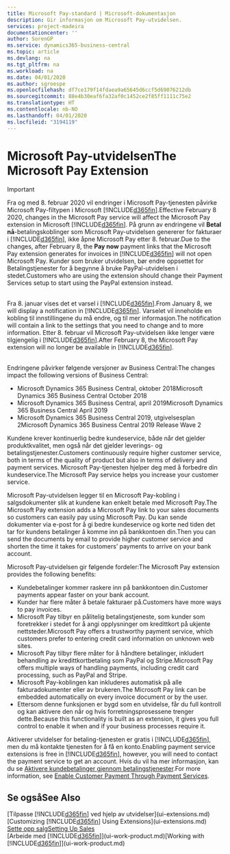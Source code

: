 ```yaml
---
title: Microsoft Pay-standard | Microsoft-dokumentasjon
description: Gir informasjon om Microsoft Pay-utvidelsen.
services: project-madeira
documentationcenter: ''
author: SorenGP
ms.service: dynamics365-business-central
ms.topic: article
ms.devlang: na
ms.tgt_pltfrm: na
ms.workload: na
ms.date: 04/01/2020
ms.author: sgroespe
ms.openlocfilehash: df7ce179f14fdaea9a65645d6ccf5d69076212db
ms.sourcegitcommit: 88e4b30eaf6fa32af0c1452ce2f85ff1111c75e2
ms.translationtype: HT
ms.contentlocale: nb-NO
ms.lasthandoff: 04/01/2020
ms.locfileid: "3194119"
---
```

# <a name="the-microsoft-pay-extension"></a><span data-ttu-id="99bc2-103">Microsoft Pay-utvidelsen</span><span class="sxs-lookup"><span data-stu-id="99bc2-103">The Microsoft Pay Extension</span></span>

> [!IMPORTANT]
> <span data-ttu-id="99bc2-104">Fra og med 8. februar 2020 vil endringer i Microsoft Pay-tjenesten påvirke Microsoft Pay-filtypen i Microsoft [!INCLUDE[d365fin](includes/d365fin_long_md.md)].</span><span class="sxs-lookup"><span data-stu-id="99bc2-104">Effective February 8 2020, changes in the Microsoft Pay service will affect the Microsoft Pay extension in Microsoft [!INCLUDE[d365fin](includes/d365fin_long_md.md)].</span></span> <span data-ttu-id="99bc2-105">På grunn av endringene vil **Betal nå**-betalingskoblinger som Microsoft Pay-utvidelsen genererer for fakturaer i [!INCLUDE[d365fin](includes/d365fin_md.md)], ikke åpne Microsoft Pay etter 8. februar.</span><span class="sxs-lookup"><span data-stu-id="99bc2-105">Due to the changes, after February 8, the **Pay now** payment links that the Microsoft Pay extension generates for invoices in [!INCLUDE[d365fin](includes/d365fin_md.md)] will not open Microsoft Pay.</span></span> <span data-ttu-id="99bc2-106">Kunder som bruker utvidelsen, bør endre oppsettet for Betalingstjenester for å begynne å bruke PayPal-utvidelsen i stedet.</span><span class="sxs-lookup"><span data-stu-id="99bc2-106">Customers who are using the extension should change their Payment Services setup to start using the PayPal extension instead.</span></span><br /></br>
>
> <span data-ttu-id="99bc2-107">Fra 8. januar vises det et varsel i [!INCLUDE[d365fin](includes/d365fin_md.md)].</span><span class="sxs-lookup"><span data-stu-id="99bc2-107">From January 8, we will display a notification in [!INCLUDE[d365fin](includes/d365fin_md.md)].</span></span> <span data-ttu-id="99bc2-108">Varselet vil inneholde en kobling til innstillingene du må endre, og til mer informasjon.</span><span class="sxs-lookup"><span data-stu-id="99bc2-108">The notification will contain a link to the settings that you need to change and to more information.</span></span> <span data-ttu-id="99bc2-109">Etter 8. februar vil Microsoft Pay-utvidelsen ikke lenger være tilgjengelig i [!INCLUDE[d365fin](includes/d365fin_md.md)].</span><span class="sxs-lookup"><span data-stu-id="99bc2-109">After February 8, the Microsoft Pay extension will no longer be available in [!INCLUDE[d365fin](includes/d365fin_md.md)].</span></span><br /></br>
>
> <span data-ttu-id="99bc2-110">Endringene påvirker følgende versjoner av Business Central:</span><span class="sxs-lookup"><span data-stu-id="99bc2-110">The changes impact the following versions of Business Central:</span></span>
> - <span data-ttu-id="99bc2-111">Microsoft Dynamics 365 Business Central, oktober 2018</span><span class="sxs-lookup"><span data-stu-id="99bc2-111">Microsoft Dynamics 365 Business Central October 2018</span></span>
> - <span data-ttu-id="99bc2-112">Microsoft Dynamics 365 Business Central, april 2019</span><span class="sxs-lookup"><span data-stu-id="99bc2-112">Microsoft Dynamics 365 Business Central April 2019</span></span>
> - <span data-ttu-id="99bc2-113">Microsoft Dynamics 365 Business Central 2019, utgivelsesplan 2</span><span class="sxs-lookup"><span data-stu-id="99bc2-113">Microsoft Dynamics 365 Business Central 2019 Release Wave 2</span></span>

<span data-ttu-id="99bc2-114">Kundene krever kontinuerlig bedre kundeservice, både når det gjelder produktkvalitet, men også når det gjelder leverings- og betalingstjenester.</span><span class="sxs-lookup"><span data-stu-id="99bc2-114">Customers continuously require higher customer service, both in terms of the quality of product but also in terms of delivery and payment services.</span></span> <span data-ttu-id="99bc2-115">Microsoft Pay-tjenesten hjelper deg med å forbedre din kundeservice.</span><span class="sxs-lookup"><span data-stu-id="99bc2-115">The Microsoft Pay service helps you increase your customer service.</span></span>

<span data-ttu-id="99bc2-116">Microsoft Pay-utvidelsen legger til en Microsoft Pay-kobling i salgsdokumenter slik at kundene kan enkelt betale med Microsoft Pay.</span><span class="sxs-lookup"><span data-stu-id="99bc2-116">The Microsoft Pay extension adds a Microsoft Pay link to your sales documents so customers can easily pay using Microsoft Pay.</span></span> <span data-ttu-id="99bc2-117">Du kan sende dokumenter via e-post for å gi bedre kundeservice og korte ned tiden det tar for kundens betalinger å komme inn på bankkontoen din.</span><span class="sxs-lookup"><span data-stu-id="99bc2-117">Then you can send the documents by email to provide higher customer service and shorten the time it takes for customers’ payments to arrive on your bank account.</span></span>

<span data-ttu-id="99bc2-118">Microsoft Pay-utvidelsen gir følgende fordeler:</span><span class="sxs-lookup"><span data-stu-id="99bc2-118">The Microsoft Pay extension provides the following benefits:</span></span>
- <span data-ttu-id="99bc2-119">Kundebetalinger kommer raskere inn på bankkontoen din.</span><span class="sxs-lookup"><span data-stu-id="99bc2-119">Customer payments appear faster on your bank account.</span></span>
- <span data-ttu-id="99bc2-120">Kunder har flere måter å betale fakturaer på.</span><span class="sxs-lookup"><span data-stu-id="99bc2-120">Customers have more ways to pay invoices.</span></span>
- <span data-ttu-id="99bc2-121">Microsoft Pay tilbyr en pålitelig betalingstjeneste, som kunder som foretrekker i stedet for å angi opplysninger om kredittkort på ukjente nettsteder.</span><span class="sxs-lookup"><span data-stu-id="99bc2-121">Microsoft Pay offers a trustworthy payment service, which customers prefer to entering credit card information on unknown web sites.</span></span>
- <span data-ttu-id="99bc2-122">Microsoft Pay tilbyr flere måter for å håndtere betalinger, inkludert behandling av kredittkortbetaling som PayPal og Stripe.</span><span class="sxs-lookup"><span data-stu-id="99bc2-122">Microsoft Pay offers multiple ways of handling payments, including credit card processing, such as PayPal and Stripe.</span></span>
- <span data-ttu-id="99bc2-123">Microsoft Pay-koblingen kan inkluderes automatisk på alle fakturadokumenter eller av brukeren.</span><span class="sxs-lookup"><span data-stu-id="99bc2-123">The Microsoft Pay link can be embedded automatically on every invoice document or by the user.</span></span>
- <span data-ttu-id="99bc2-124">Ettersom denne funksjonen er bygd som en utvidelse, får du full kontroll og kan aktivere den når og hvis forretningsprosessene trenger dette.</span><span class="sxs-lookup"><span data-stu-id="99bc2-124">Because this functionality is built as an extension, it gives you full control to enable it when and if your business processes require it.</span></span>

<span data-ttu-id="99bc2-125">Aktiverer utvidelser for betaling-tjenesten er gratis i [!INCLUDE[d365fin](includes/d365fin_md.md)], men du må kontakte tjenesten for å få en konto.</span><span class="sxs-lookup"><span data-stu-id="99bc2-125">Enabling payment service extensions is free in [!INCLUDE[d365fin](includes/d365fin_md.md)], however, you will need to contact the payment service to get an account.</span></span> <span data-ttu-id="99bc2-126">Hvis du vil ha mer informasjon, kan du se [Aktivere kundebetalinger gjennom betalingstjenester](sales-how-enable-payment-service-extensions.md).</span><span class="sxs-lookup"><span data-stu-id="99bc2-126">For more information, see [Enable Customer Payment Through Payment Services](sales-how-enable-payment-service-extensions.md).</span></span>

## <a name="see-also"></a><span data-ttu-id="99bc2-127">Se også</span><span class="sxs-lookup"><span data-stu-id="99bc2-127">See Also</span></span>
<span data-ttu-id="99bc2-128">[Tilpasse [!INCLUDE[d365fin](includes/d365fin_md.md)] ved hjelp av utvidelser](ui-extensions.md)</span><span class="sxs-lookup"><span data-stu-id="99bc2-128">[Customizing [!INCLUDE[d365fin](includes/d365fin_md.md)] Using Extensions](ui-extensions.md)</span></span>  
[<span data-ttu-id="99bc2-129">Sette opp salg</span><span class="sxs-lookup"><span data-stu-id="99bc2-129">Setting Up Sales</span></span>](sales-setup-sales.md)  
<span data-ttu-id="99bc2-130">[Arbeide med [!INCLUDE[d365fin](includes/d365fin_md.md)]](ui-work-product.md)</span><span class="sxs-lookup"><span data-stu-id="99bc2-130">[Working with [!INCLUDE[d365fin](includes/d365fin_md.md)]](ui-work-product.md)</span></span>
